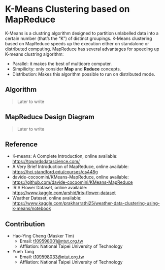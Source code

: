 # K-Means Clustering based on MapReduce
K-Means is a clustring algorithm designed to partition unlabelled data into a certain number (that’s the “K”) of distinct groupings. K-Means clustering based on MapReduce speeds up the execution either on standalone or distributed computing.
MapReduce has several advantages for speeding up K-means clustring algorithm:
* Parallel: it makes the best of multicore computer.
* Simpilicity: only consider **Map** and **Reduce** concepts.
* Distribution: Makes this algorithm possible to run on distributed mode.

## Algorithm
> Later to write

## MapReduce Design Diagram
> Later to write

## Reference
* K-means: A Complete Introduction, online available: https://towardsdatascience.com/
* A Very Brief Introduction of MapReduce, online available: https://hci.standford.edu/courses/cs448g
* davide-cocoomini/KMeans-MapReduce, online available: https://github.com/davide-cocoomini/KMeans-MapReduce
* IRIS Flower Dataset, online available: https://www.kaggle.com/arshid/iris-flower-dataset
* Weather Dateset, online available: https://www.kaggle.com/prakharrathi25/weather-data-clustering-using-k-means/notebook

## Contribution
* Hao-Ying Cheng (Masker Tim)
    * Email: t109598001@ntut.org.tw
    * Affliation: National Taipei University of Technology
* Yueh Tang
    * Email: t109598033@ntut.org.tw
    * Affliation: National Taipei University of Technology
